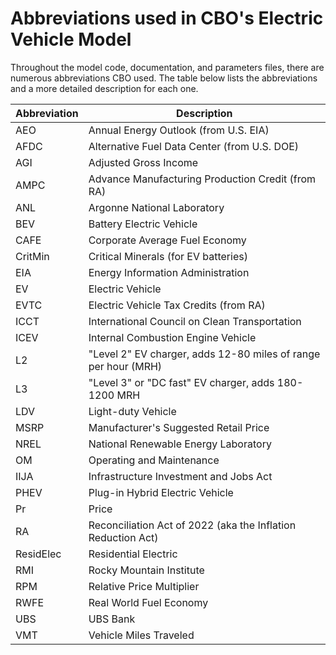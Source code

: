 # Abbreviations used in CBO's Electric Vehicle Model

Throughout the model code, documentation, and parameters files, there are numerous abbreviations CBO used.
The table below lists the abbreviations and a more detailed description for each one.

| Abbreviation       | Description
| ------------------ | -----------------------------------------------------------
| AEO                | Annual Energy Outlook (from U.S. EIA)
| AFDC               | Alternative Fuel Data Center (from U.S. DOE)
| AGI                | Adjusted Gross Income
| AMPC               | Advance Manufacturing Production Credit (from RA)
| ANL                | Argonne National Laboratory
| BEV                | Battery Electric Vehicle
| CAFE               | Corporate Average Fuel Economy
| CritMin            | Critical Minerals (for EV batteries)
| EIA                | Energy Information Administration
| EV                 | Electric Vehicle
| EVTC               | Electric Vehicle Tax Credits (from RA)
| ICCT               | International Council on Clean Transportation
| ICEV               | Internal Combustion Engine Vehicle
| L2                 | "Level 2" EV charger, adds 12-80 miles of range per hour (MRH)
| L3                 | "Level 3" or "DC fast" EV charger, adds 180-1200 MRH
| LDV                | Light-duty Vehicle
| MSRP               | Manufacturer's Suggested Retail Price
| NREL               | National Renewable Energy Laboratory
| OM                 | Operating and Maintenance
| IIJA               | Infrastructure Investment and Jobs Act
| PHEV               | Plug-in Hybrid Electric Vehicle
| Pr                 | Price
| RA                 | Reconciliation Act of 2022 (aka the Inflation Reduction Act)
| ResidElec          | Residential Electric
| RMI                | Rocky Mountain Institute
| RPM                | Relative Price Multiplier
| RWFE               | Real World Fuel Economy
| UBS                | UBS Bank
| VMT                | Vehicle Miles Traveled
